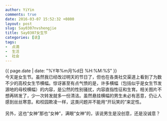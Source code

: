 ```yaml
---
author: YiYin
comments: true
date: 2016-03-07 15:52:32 +0800
layout: post
slug: Say0307nvshengjie
title: Say0307女生节
categories: [说]
tags:
-  点滴
-  生活
-  社会
---
```

<div class="saying">
<div class="timestamp">{{ page.date | date: "%Y年%m月%d日 %H:%M:%S" }}</div>
今天是女生节。虽然我已经改过明天的节日了，但也在各类社交渠道上看到了为数不少的高校女生节横幅。惊讶甚至有点气愤的是，许多横幅（包括似乎是女生节发源地的母校横幅）的内容，是公然的性别骚扰，内容直指性征和生育。相关图片不想再转发了，少一次转发就多一份清洁。虽然悬挂横幅的男生未必有恶意，仍让人感到丝丝寒意。和校园欺凌一样，这类问题并不能用“开玩笑的”来定性。<br/>
<br/>
另外，这也“女神”那也“女神”，满眼“女神”的，该说男生是没创意，还是没诚意？<br/>
</div>
